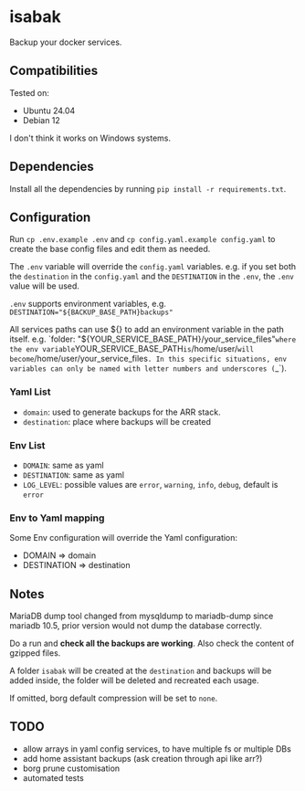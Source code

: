 # isabak

Backup your docker services.

## Compatibilities

Tested on:
- Ubuntu 24.04
- Debian 12

I don't think it works on Windows systems.

## Dependencies

Install all the dependencies by running `pip install -r requirements.txt`.

## Configuration

Run `cp .env.example .env` and `cp config.yaml.example config.yaml` to create the base config files and edit them as needed.

The `.env` variable will override the `config.yaml` variables.
e.g. if you set both the `destination` in the `config.yaml` and the `DESTINATION` in the `.env`, the `.env` value will be used.

`.env` supports environment variables, e.g. `DESTINATION="${BACKUP_BASE_PATH}backups"` 

All services paths can use ${} to add an environment variable in the path itself. e.g. `folder: "${YOUR_SERVICE_BASE_PATH}/your_service_files"` where the env variable `YOUR_SERVICE_BASE_PATH` is `/home/user/` will become `/home/user/your_service_files`. In this specific situations, env variables can only be named with letter numbers and underscores (`_`). 

### Yaml List

- `domain`: used to generate backups for the ARR stack.
- `destination`: place where backups will be created

### Env List

- `DOMAIN`: same as yaml
- `DESTINATION`: same as yaml
- `LOG_LEVEL`: possible values are `error`, `warning`, `info`, `debug`, default is `error`

### Env to Yaml mapping

Some Env configuration will override the Yaml configuration:

- DOMAIN => domain
- DESTINATION => destination

## Notes

MariaDB dump tool changed from mysqldump to mariadb-dump since mariadb 10.5, prior version would not dump the database correctly.

Do a run and **check all the backups are working**. Also check the content of gzipped files.

A folder `isabak` will be created at the `destination` and backups will be added inside, the folder will be deleted and recreated each usage.

If omitted, borg default compression will be set to `none`.

## TODO
- allow arrays in yaml config services, to have multiple fs or multiple DBs
- add home assistant backups (ask creation through api like arr?)
- borg prune customisation
- automated tests
